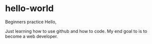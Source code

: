 # hello-world
Beginners  practice
Hello,

Just learning how to use github and how to code. My end goal to is to become a web developer.

